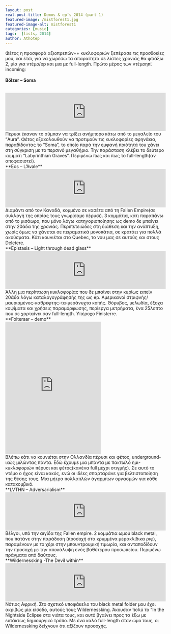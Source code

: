 ```yaml
---
layout: post
real-post-title: Demos & ep’s 2014 (part 1)
featured-image: /mistforest1.jpg
featured-image-alt: mistforest1
categories: [music]
tags:  [lists, 2014]
author: Athotep
---
```


Φέτος η προσφορά αξιοπρεπών++ κυκλοφοριών ξεπέρασε τις προσδοκίες μου, και έτσι, για να χωρέσω τα απαραίτητα σε λίστες χρονιάς θα φτιάξω 2, μία για ντέμο/ep και μια με full-length. Πρώτο μέρος των ντέμοηπί incoming:  
<br>
**Bölzer – Soma**  
<br>
<iframe style="border: 0; width: 100%; height: 120px;" src="https://bandcamp.com/EmbeddedPlayer/album=2147920175/size=large/bgcol=ffffff/linkcol=0687f5/tracklist=false/artwork=small/transparent=true/" seamless><a href="http://bolzer.bandcamp.com/album/soma-mmxix">Soma MMXIX by BØLZER</a></iframe>  
<br>
Πέρυσι έκαναν το σύμπαν να τρίξει ανήμπορο κάτω από το μεγαλείο του “Aura”. Φέτος εξακολουθούν να προτιμούν τις κυκλοφορίες σφηνάκια, παραδίδοντας το “Soma”, το οποίο παρά την εμφανή ποιότητά του χάνει στη σύγκριση με το περσινό μεγαθήριο. Την παράσταση κλέβει το δεύτερο κομμάτι “Labyrinthian Graves”. Περιμένω πως και πως το full-length(αν αποφασιστεί).  
<br>
**Eos – L’Avale**  
<br>
<iframe style="border: 0; width: 100%; height: 120px;" src="https://bandcamp.com/EmbeddedPlayer/album=3076528969/size=large/bgcol=ffffff/linkcol=0687f5/tracklist=false/artwork=small/transparent=true/" seamless><a href="http://eosquebec.bandcamp.com/album/laval">L&#39;Avalé by Eos</a></iframe>  
<br>
Διαμάντι από τον Καναδά, κομμένο σε κασέτα από τη Fallen Empire(σε συλλογή της οποίας τους γνωρίσαμε πέρυσι). 3 κομμάτια, κάτι παραπάνω από το μισάωρο, που μόνο λόγω κατηγοριοποίησης ως demo δε μπαίνει στην 20άδα της χρονιάς. Περιπετειώδες στη διάθεση και την ανάπτυξη, χωρίς όμως να χάνεται σε πειραματικά μονοπάτια, σε κρατάει για πολλά ακούσματα. Κάτι κουνιέται στο Quebec, το νου μας σε αυτούς και στους Deletere.  
<br>
**Epistasis – Light through dead glass**  
<br>
<iframe style="border: 0; width: 100%; height: 120px;" src="https://bandcamp.com/EmbeddedPlayer/album=1509624949/size=large/bgcol=ffffff/linkcol=0687f5/tracklist=false/artwork=small/transparent=true/" seamless><a href="http://crucialblast.bandcamp.com/album/light-through-dead-glass">Light Through Dead Glass by EPISTASIS</a></iframe>  
<br>
Άλλη μια περίπτωση κυκλοφορίας που δε μπαίνει στην κυρίως ειπείν 20άδα λόγω καταλογογράφησής της ως ep. Αμερικανοί στριφνής/μαυρισμένος-καθρέφτης-τα-μεσάνυχτα κοπής. Θόρυβος, μελωδία, έξοχα κοψίματα και χρήσεις παραμόρφωσης, περίεργα μετρήματα, ένα 25λεπτο που σε χορταίνει σαν full-length. Υπέροχο Finisterre.  
<br>
**Folteraar – demo**  
<br>
<iframe class="w-full" height="415" src="https://www.youtube.com/embed/HUZPZJtwFD4" frameborder="0" allow="accelerometer; autoplay; encrypted-media; gyroscope; picture-in-picture" allowfullscreen></iframe>  
<br>
Βλέπω κάτι να κουνιέται στην Ολλανδία πέρυσι και φέτος, underground-ικώς μιλώντας πάντα. Εδώ έχουμε μια μπάντα με πακτωλό ημι-κυκλοφοριών πέρυσι και φέτος(κανένα full μέχρι στιγμής). Σε αυτό το ντέμο ο ήχος είναι κακός, ενώ οι ιδέες σπαρταράνε για βελτιστοποίηση της θέσης τους. Μια μήτρα πολλαπλών άγαρμπων οργασμών για κάθε κατακομβικό.  
<br>
**LVTHN – Adversarialism**  
<br>
<iframe style="border: 0; width: 100%; height: 120px;" src="https://bandcamp.com/EmbeddedPlayer/album=536311009/size=large/bgcol=ffffff/linkcol=0687f5/tracklist=false/artwork=small/transparent=true/" seamless><a href="http://amorfatiproductions.bandcamp.com/album/lvthn-adversarialism">LVTHN - Adversarialism by Amor Fati Productions</a></iframe>
Βέλγοι, υπό την αιγίδα της Fallen empire. 2 κομμάτια ωμού black metal, που πατάνε στην παράδοση (προσοχή στα κρυμμένα μερακλίδικα ριφ), παραμένουν με το χέρι στην μπουντρουμική τιμωρία, και ανταποδίδουν την προσοχή με την αποκάλυψη ενός βαθύτερου προσωπείου. Περιμένω πράγματα από δαύτους.  
<br>
**Wildernessking -The Devil within**  
<br>
<iframe style="border: 0; width: 100%; height: 120px;" src="https://bandcamp.com/EmbeddedPlayer/album=768916560/size=large/bgcol=ffffff/linkcol=0687f5/tracklist=false/artwork=small/transparent=true/" seamless><a href="http://wildernessking.bandcamp.com/album/the-devil-within">The Devil Within by Wildernessking</a></iframe>  
<br>
Νότιος Αφρική. Στο σχετικό υποφάκελο του black metal folder μου έχει ακριβώς μία είσοδο, αυτούς τους Wildernessking. Άκουσαν πολύ το “In the Nightside Eclipse στα νιάτα τους, και αυτό βγαίνει προς τα έξω με εκτάκτως δημιουργικό τρόπο. Με ένα καλό full-length στον ώμο τους, οι Wildernessking δείχνουν ότι αξίζουν προσοχής.